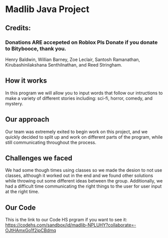 # Madlib Java Project

## Credits:
### Donations ARE accepeted on Roblox Pls Donate if you donate to Bitybooce, thank you.
Henry Baldwin, Willian Barney, Zoe Leclair, Santosh Ramanathan, Kirubashinilakshana Senthilnathan, and Reed Stringham.

## How it works
In this program we will allow you to input words that follow our intructions to make a variety of different stories including: sci-fi, horror, comedy, and mystery.

## Our approach
Our team was extremely exited to begin work on this project, and we quickly decided to split up and work on different parts of the program, while still communicating throughout the process.

## Challenges we faced
We had some though times using classes so we made the desion to not use classes, although it worked out in the end and we found other solutions while throwing out some different ideas between the group. Additionally, we had a difficult time communicating the right things to the user for user input at the right time.

## Our Code
This is the link to our Code HS prgram if you want to see it:
https://codehs.com/sandbox/id/madlib-NPLUHY?collaborate=-OJtHAmxGo1f2ipCBdmq
